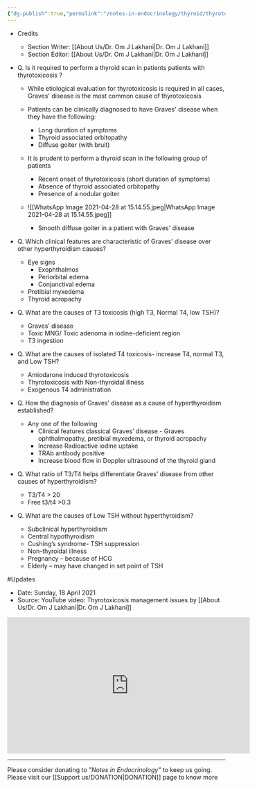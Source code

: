 ```yaml
---
{"dg-publish":true,"permalink":"/notes-in-endocrinology/thyroid/thyrotoxicosis/2-diagnostic-approach-to-patient-with-thyrotoxicosis/"}
---
```


- Credits
    - Section Writer: [[About Us/Dr. Om J Lakhani\|Dr. Om J Lakhani]]
    - Section Editor: [[About Us/Dr. Om J Lakhani\|Dr. Om J Lakhani]]


- Q. Is it required to perform a thyroid scan in patients patients with thyrotoxicosis ?
    - While etiological evaluation for thyrotoxicosis is required in all cases, Graves' disease is the most common cause of thyrotoxicosis
    - Patients can be clinically diagnosed to have Graves' disease when they have the following:
        - Long duration of symptoms
        - Thyroid associated orbitopathy
        - Diffuse goiter (with bruit)
    - It is prudent to perform a thyroid scan in the following group of patients
        - Recent onset of thyrotoxicosis (short duration of symptoms)
        - Absence of thyroid associated orbitopathy
        - Presence of a nodular goiter

	-	![[WhatsApp Image 2021-04-28 at 15.14.55.jpeg\|WhatsApp Image 2021-04-28 at 15.14.55.jpeg]]
		-	Smooth diffuse goiter in a patient with Graves' disease
	


- Q. Which clinical features are characteristic of Graves’ disease over other hyperthyroidism causes? 
    - Eye signs
        - Exophthalmos
        - Periorbital edema
        - Conjunctival edema
    - Pretibial myxedema 
    - Thyroid acropachy 


- Q. What are the causes of T3 toxicosis (high T3, Normal T4, low TSH)? 
    - Graves’ disease
    - Toxic MNG/ Toxic adenoma in iodine-deficient region
    - T3 ingestion 


- Q. What are the causes of isolated T4 toxicosis- increase T4, normal T3, and Low TSH? 
    - Amiodarone induced thyrotoxicosis
    - Thyrotoxicosis with Non-thyroidal illness
    - Exogenous T4 administration


- Q. How the diagnosis of Graves’ disease as a cause of hyperthyroidism established? 
    - Any one of the following
        - Clinical features classical Graves’ disease  - Graves ophthalmopathy, pretibial myxedema, or thyroid acropachy
        - Increase Radioactive iodine uptake
        - TRAb antibody positive
        - Increase blood flow in Doppler ultrasound of the thyroid gland 


- Q. What ratio of T3/T4 helps differentiate Graves’ disease from other causes of hyperthyroidism? 
    - T3/T4 > 20 
    - Free t3/t4 >0.3 


- Q. What are the causes of Low TSH without hyperthyroidism? 
    - Subclinical hyperthyroidism
    - Central hypothyroidism
    - Cushing’s syndrome- TSH suppression
    - Non-thyroidal illness
    - Pregnancy – because of HCG
    - Elderly – may have changed in set point of TSH 


#Updates 

- Date: Sunday, 18 April 2021
- Source:  YouTube video: Thyrotoxicosis management issues by [[About Us/Dr. Om J Lakhani\|Dr. Om J Lakhani]]

<iframe width="560" height="315" src="https://www.youtube.com/embed/zGxHgQTSe_k" title="YouTube video player" frameborder="0" allow="accelerometer; autoplay; clipboard-write; encrypted-media; gyroscope; picture-in-picture" allowfullscreen></iframe>



----

Please consider donating to *"Notes in Endocrinology"* to keep us going. Please visit our [[Support us/DONATION\|DONATION]] page to know more